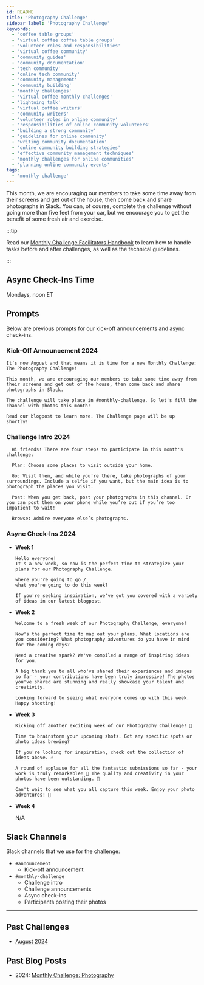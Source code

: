 ```yaml
---
id: README
title: 'Photography Challenge'
sidebar_label: 'Photography Challenge'
keywords:
  - 'coffee table groups'
  - 'virtual coffee coffee table groups'
  - 'volunteer roles and responsibilities'
  - 'virtual coffee community'
  - 'community guides'
  - 'community documentation'
  - 'tech community'
  - 'online tech community'
  - 'community management'
  - 'community building'
  - 'monthly challenges'
  - 'virtual coffee monthly challenges'
  - 'lightning talk'
  - 'virtual coffee writers'
  - 'community writers'
  - 'volunteer roles in online community'
  - 'responsibilities of online community volunteers'
  - 'building a strong community'
  - 'guidelines for online community'
  - 'writing community documentation'
  - 'online community building strategies'
  - 'effective community management techniques'
  - 'monthly challenges for online communities'
  - 'planning online community events'
tags:
  - 'monthly challenge'
---
```


This month, we are encouraging our members to take some time away from their screens and get out of the house, then come back and share photographs in Slack. You can, of course, complete the challenge without going more than five feet from your car, but we encourage you to get the benefit of some fresh air and exercise.

:::tip

Read our [Monthly Challenge Facilitators Handbook](../facilitators-docs/README.md) to learn how to handle tasks before and after challenges, as well as the technical guidelines.

:::

## Async Check-Ins Time

Mondays, noon ET

## Prompts

Below are previous prompts for our kick-off announcements and async check-ins.

### Kick-Off Announcement 2024

```text
It’s now August and that means it is time for a new Monthly Challenge: The Photography Challenge!

This month, we are encouraging our members to take some time away from their screens and get out of the house, then come back and share photographs in Slack.

The challenge will take place in #monthly-challenge. So let's fill the channel with photos this month!

Read our blogpost to learn more. The Challenge page will be up shortly!
```

### Challenge Intro 2024

```text
  Hi friends! There are four steps to participate in this month's challenge:

  Plan: Choose some places to visit outside your home.

  Go: Visit them, and while you’re there, take photographs of your surroundings. Include a selfie if you want, but the main idea is to photograph the places you visit.

  Post: When you get back, post your photographs in this channel. Or you can post them on your phone while you’re out if you’re too impatient to wait!

  Browse: Admire everyone else’s photographs.
```

### Async Check-Ins 2024

- **Week 1**

  ```text
  Hello everyone!
  It's a new week, so now is the perfect time to strategize your plans for our Photography Challenge.

  where you're going to go /
  what you're going to do this week?

  If you're seeking inspiration, we've got you covered with a variety of ideas in our latest blogpost.
  ```

- **Week 2**

  ```text
  Welcome to a fresh week of our Photography Challenge, everyone!

  Now's the perfect time to map out your plans. What locations are you considering? What photography adventures do you have in mind for the coming days?

  Need a creative spark? We've compiled a range of inspiring ideas for you.

  A big thank you to all who've shared their experiences and images so far - your contributions have been truly impressive! The photos you've shared are stunning and really showcase your talent and creativity.

  Looking forward to seeing what everyone comes up with this week. Happy shooting!
  ```

- **Week 3**

  ```text
  Kicking off another exciting week of our Photography Challenge! 📸

  Time to brainstorm your upcoming shots. Got any specific spots or photo ideas brewing?

  If you're looking for inspiration, check out the collection of ideas above. ☝️

  A round of applause for all the fantastic submissions so far - your work is truly remarkable! 🎉 The quality and creativity in your photos have been outstanding. 🥳

  Can't wait to see what you all capture this week. Enjoy your photo adventures! 🤳
  ```

- **Week 4**

  N/A

## Slack Channels

Slack channels that we use for the challenge:

- `#announcement`
  - Kick-off announcement
- `#monthly-challenge`
  - Challenge intro
  - Challenge announcements
  - Async check-ins
  - Participants posting their photos

---

## Past Challenges

- [August 2024](https://virtualcoffee.io/monthlychallenges/aug-2024)

## Past Blog Posts

- 2024: [Monthly Challenge: Photography](https://dev.to/virtualcoffee/monthly-challenge-photography-4g18)
